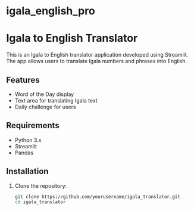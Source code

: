 # igala_english_pro
# Igala to English Translator

This is an Igala to English translator application developed using Streamlit. The app allows users to translate Igala numbers and phrases into English.

## Features

- Word of the Day display
- Text area for translating Igala text
- Daily challenge for users

## Requirements

- Python 3.x
- Streamlit
- Pandas

## Installation

1. Clone the repository:
   ```bash
   git clone https://github.com/yourusername/igala_translator.git
   cd igala_translator
